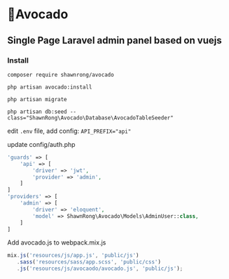 # 🥑Avocado
## Single Page Laravel admin panel based on vuejs 


### Install 

`composer require shawnrong/avocado`

`php artisan avocado:install`

`php artisan migrate`

`php artisan db:seed --class="ShawnRong\Avocado\Database\AvocadoTableSeeder"`


edit `.env` file, add config:
`API_PREFIX="api"`

update config/auth.php

``` php
'guards' => [
    'api' => [
        'driver' => 'jwt',
        'provider' => 'admin',
    ]
]
'providers' => [
    'admin' => [
        'driver' => 'eloquent',
        'model' => ShawnRong\Avocado\Models\AdminUser::class,
    ]
]
```

Add avocado.js to webpack.mix.js

``` javascript
mix.js('resources/js/app.js', 'public/js')
   .sass('resources/sass/app.scss', 'public/css')
   .js('resources/js/avocaodo/avocado.js', 'public/js');
```

